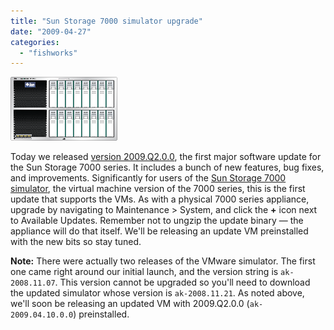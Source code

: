 ```yaml
---
title: "Sun Storage 7000 simulator upgrade"
date: "2009-04-27"
categories: 
  - "fishworks"
---
```


![](images/photo_virtual.png)

Today we released [version 2009.Q2.0.0](http://blogs.sun.com/fishworks/entry/sun_storage_7000_2009_q2), the first major software update for the Sun Storage 7000 series. It includes a bunch of new features, bug fixes, and improvements. Significantly for users of the [Sun Storage 7000 simulator](http://dtrace.org/blogs/ahl/fishworks_vm), the virtual machine version of the 7000 series, this is the first update that supports the VMs. As with a physical 7000 series appliance, upgrade by navigating to Maintenance > System, and click the **+** icon next to Available Updates. Remember not to ungzip the update binary — the appliance will do that itself. We'll be releasing an update VM preinstalled with the new bits so stay tuned.

**Note:** There were actually two releases of the VMware simulator. The first one came right around our initial launch, and the version string is `ak-2008.11.07`. This version cannot be upgraded so you'll need to download the updated simulator whose version is `ak-2008.11.21`. As noted above, we'll soon be releasing an updated VM with 2009.Q2.0.0 (`ak-2009.04.10.0.0`) preinstalled.

